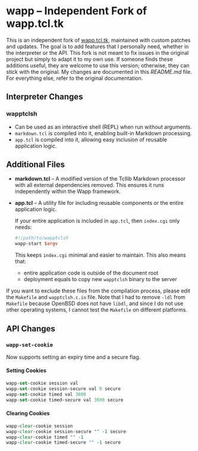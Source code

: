 # wapp – Independent Fork of wapp.tcl.tk  

This is an independent fork of [wapp.tcl.tk](https://wapp.tcl.tk),
maintained with custom patches and updates.  The goal is to add features
that I personally need, whether in the interpreter or the API.  This
fork is not meant to fix issues in the original project but simply to
adapt it to my own use.  If someone finds these additions useful, they
are welcome to use this version; otherwise, they can stick with the
original.  My changes are documented in this *README.md* file.  For
everything else, refer to the original documentation.

## Interpreter Changes  

### **wapptclsh**  

- Can be used as an interactive shell (REPL) when run without arguments.  
- `markdown.tcl` is compiled into it, enabling built-in Markdown processing.  
- `app.tcl` is compiled into it, allowing easy inclusion of reusable application logic.  

## Additional Files  

- **markdown.tcl** – A modified version of the Tcllib Markdown processor
with all external dependencies removed.  This ensures it runs
independently within the Wapp framework.
- **app.tcl** – A utility file for including reusable components or the entire application logic.  

  If your entire application is included in `app.tcl`, then `index.cgi` only needs:  

  ```tcl
  #!/path/to/wapptclsh
  wapp-start $argv
  ```  

  This keeps `index.cgi` minimal and easier to maintain. This also means that:

	- entire application code is outside of the document root
	- deployment equals to copy new `wapptclsh` binary to the server

If you want to exclude these files from the compilation process, please
edit the `Makefile` and `wapptclsh.c.in` file.  Note that I had to
remove `-ldl` from `Makefile` because OpenBSD does not have `libdl`, and
since I do not use other operating systems, I cannot test the `Makefile`
on different platforms.

## API Changes  

### `wapp-set-cookie`  

Now supports setting an expiry time and a secure flag.  

#### Setting Cookies  
```tcl
wapp-set-cookie session val
wapp-set-cookie session-secure val 0 secure
wapp-set-cookie timed val 3600
wapp-set-cookie timed-secure val 3600 secure
```

#### Clearing Cookies  
```tcl
wapp-clear-cookie session
wapp-clear-cookie session-secure "" -1 secure
wapp-clear-cookie timed "" -1
wapp-clear-cookie timed-secure "" -1 secure
```

